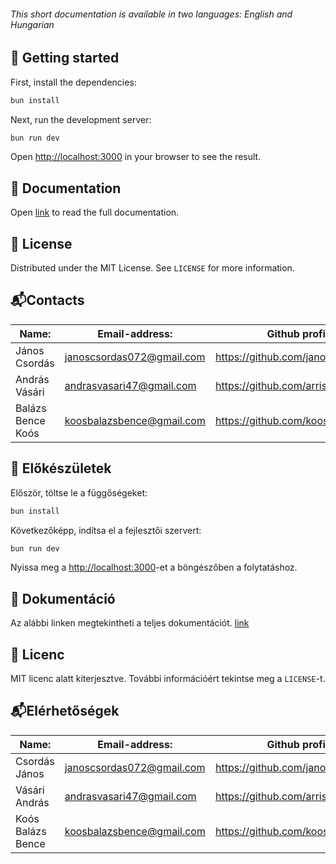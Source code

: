 ###### *This short documentation is available in two languages: English and Hungarian*

## 🚀 Getting started
First, install the dependencies:

```bash
bun install
```

Next, run the development server:

```bash
bun run dev
```

Open [http://localhost:3000](http://localhost:3000) in your browser to see the result.

## 📖 Documentation
Open [link](link) to read the full documentation.

## 📄 License
Distributed under the MIT License. See `LICENSE` for more information.

## 📬Contacts

| Name:             | Email-address:            | Github profile:                    |
| ----------------- | ------------------------- | ---------------------------------- |
| János Csordás     | janoscsordas072@gmail.com | https://github.com/janoscsordas    |
| András Vásári     | andrasvasari47@gmail.com  | https://github.com/arris05         |
| Balázs Bence Koós | koosbalazsbence@gmail.com | https://github.com/koosbalazsbence |

## 🚀 Előkészületek

Először, töltse le a függőségeket:

```bash
bun install
```

Következőképp, indítsa el a fejlesztői szervert:

```bash
bun run dev
```

Nyissa meg a [http://localhost:3000](http://localhost:3000)-et a böngészőben a folytatáshoz.

## 📖 Dokumentáció
Az alábbi linken megtekintheti a teljes dokumentációt. [link](link)

## 📄 Licenc
MIT licenc alatt kiterjesztve. További információért tekintse meg a `LICENSE`-t.

## 📬Elérhetőségek

| Name:             | Email-address:            | Github profile:                    |
| ----------------- | ------------------------- | ---------------------------------- |
| Csordás János     | janoscsordas072@gmail.com | https://github.com/janoscsordas    |
| Vásári András     | andrasvasari47@gmail.com  | https://github.com/arris05         |
| Koós Balázs Bence | koosbalazsbence@gmail.com | https://github.com/koosbalazsbence |
